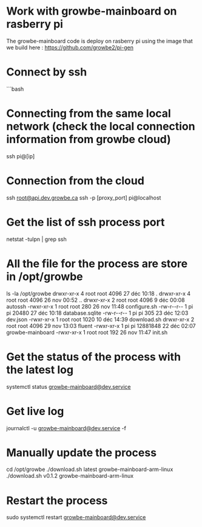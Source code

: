 # Work with growbe-mainboard on rasberry pi

The growbe-mainboard code is deploy on rasberry pi using the image that we build here : https://github.com/growbe2/pi-gen

# Connect by ssh

­```bash
# Connecting from the same local network (check the local connection information from growbe cloud)
ssh pi@[ip]
# Connection from the cloud
ssh root@api.dev.growbe.ca
ssh -p [proxy_port] pi@localhost
# Get the list of ssh process port
netstat -tulpn | grep ssh

# All the file for the process are store in /opt/growbe
ls -la /opt/growbe
drwxr-xr-x 4 root root     4096 27 déc 10:18 .
drwxr-xr-x 4 root root     4096 26 nov 00:52 ..
drwxr-xr-x 2 root root     4096  9 déc 00:08 autossh
-rwxr-xr-x 1 root root      280 26 nov 11:48 configure.sh
-rw-r--r-- 1 pi   pi      20480 27 déc 10:18 database.sqlite
-rw-r--r-- 1 pi   pi        305 23 déc 12:03 dev.json
-rwxr-xr-x 1 root root     1020 10 déc 14:39 download.sh
drwxr-xr-x 2 root root     4096 29 nov 13:03 fluent
-rwxr-xr-x 1 pi   pi   12881848 22 déc 02:07 growbe-mainboard
-rwxr-xr-x 1 root root      192 26 nov 11:47 init.sh

# Get the status of the process with the latest log
systemctl status growbe-mainboard@dev.service

# Get live log
journalctl -u growbe-mainboard@dev.service -f

# Manually update the process
cd /opt/growbe
./download.sh latest growbe-mainboard-arm-linux
./download.sh v0.1.2 growbe-mainboard-arm-linux

# Restart the process
sudo systemctl restart growbe-mainboard@dev.service
```